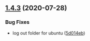 ## [1.4.3](https://github.com/a7madgamal/katibu/compare/v1.4.2-beta...v1.4.3-beta) (2020-07-28)


### Bug Fixes

* log out folder for ubuntu ([5d014eb](https://github.com/a7madgamal/katibu/commit/5d014ebc7fd5df612c86bf24ef706f744fccce5b))

